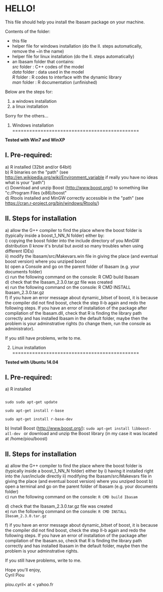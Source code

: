 HELLO!
========
              
This file should help you install the Ibasam package on your machine.

Contents of the folder:  
- this file  
- helper file for windows installation (do the II. steps automatically, remove the ~in the name)  
- helper file for linux installation (do the II. steps automatically)  
- an Ibasam folder that contains:  
  *src* folder : C++ codes of the model  
  *data* folder : data used in the model  
  *R* folder : R codes to interface with the dynamic library  
  *man* folder : R documentation (unfinished)  

Below are the steps for:  
1. a windows installation              
2. a linux installation

Sorry for the others...


1. Windows installation
=============================================

**Tested with Win7 and WinXP**

I. Pre-required:
---
  a) R installed (32bit and/or 64bit)  
  b) R binaries on the "path" (see http://en.wikipedia.org/wiki/Environment_variable if really you have no ideas what is your "path")  
  c) Download and unzip Boost (http://www.boost.org/) to something like "c:/Program Files (x86)/boost"   
  d) Rtools installed and MinGW correctly accessible in the "path" (see https://cran.r-project.org/bin/windows/Rtools/) 

II. Steps for installation
---
  a) allow the G++ compiler to find the place where the boost folder is (typically inside a boost_1_NN_N folder) either by:   
      i) copying the boost folder into the include directory of you MinGW distribution (I know it's brutal but avoid so many troubles when using different IDEs)  
      ii) modify the Ibasam/src/Makevars.win file in giving the place (and eventual boost version) where you unziped boost  
  b) open a Console and go on the parent folder of Ibasam (e.g. your documents folder)  
  c) run the following command on the console: R CMD build Ibasam  
  d) check that the Ibasam_2.3.0.tar.gz file was created  
  e) run the following command on the console: R CMD INSTALL Ibasam_2.3.0.tar.gz  
  f) if you have an error message about dynamic_bitset of boost, it is because the compiler did not find boost, check the step II-b again and redo the following steps. If you have an error of installation of the package after compilation of the Ibasam.dll, check that R is finding the library path correctly and has installed Ibasam in the default folder, maybe then the problem is your adminstrative rights (to change them, run the console as administrator). 
  
If you still have problems, write to me.
      



2. Linux installation
=============================================

 **Tested with Ubuntu 14.04**
 

I. Pre-required:  
----
  a) R installed  
  
  ```
  
  sudo sudo apt-get update
  
  sudo apt-get install r-base
  
  sudo apt-get install r-base-dev  
 ```
 
    
  b) Install Boost (http://www.boost.org/):
  ```sudo apt-get install libboost-all-dev ```
  or download and unzip the Boost library (in my case it was located at /home/piou/boost)

II. Steps for installation
---
  a) allow the G++ compiler to find the place where the boost folder is (typically inside a boost_1_NN_N folder) either by 
		i)  having it installed right into the /usr/include directly
		ii) modifying the Ibasam/src/Makevars file in giving the place (and eventual boost version) where you unziped boost
  b) open a terminal and go on the parent folder of Ibasam (e.g. your documents folder)  
  c) run the following command on the console: 
  ````R CMD build Ibasam ````
   
  d) check that the Ibasam_2.3.0.tar.gz file was created  
  e) run the following command on the console: 
  ````R CMD INSTALL Ibasam_2.3.0.tar.gz ````
   
  f) if you have an error message about dynamic_bitset of boost, it is because the compiler did not find boost, check the step II-b again and redo the following steps. If you have an error of installation of the package after compilation of the Ibasam.so, check that R is finding the library path correctly and has installed Ibasam in the default folder, maybe then the problem is your adminstrative rights. 
  
If you still have problems, write to me.

      
Hope you'll enjoy,  
Cyril Piou

piou.cyril< at < yahoo.fr
  
